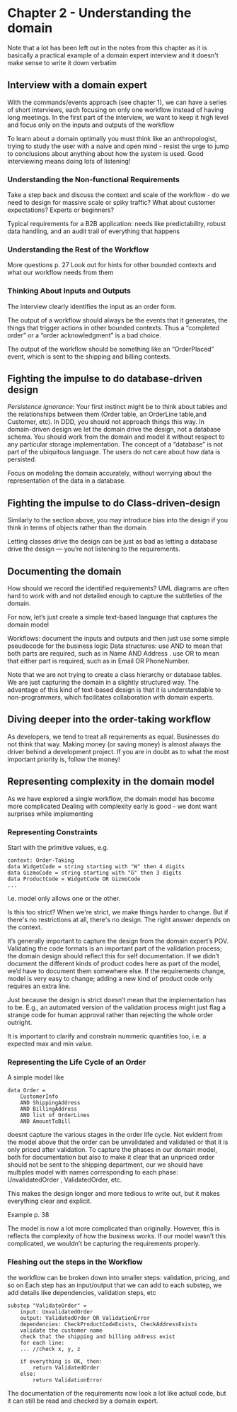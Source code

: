 # Chapter 2 - Understanding the domain

Note that a lot has been left out in the notes from this chapter as it is basically a practical example of a domain expert interview and it doesn't make sense to write it down verbatim

## Interview with a domain expert
With the commands/events approach (see chapter 1), we can have a series of short interviews, each focusing on only one workflow instead of having long meetings. 
In the first part of the interview, we want to keep it high level and focus only on the inputs and outputs of the workflow

To learn about a domain optimally you must think like an anthropologist, trying to study the user with a naive and open mind - resist the urge to jump to conclusions about anything about how the system is used. Good interviewing means doing lots of listening! 

### Understanding the Non-functional Requirements

Take a step back and discuss the context and scale of the workflow - do we need to design for massive scale or spiky traffic?
What about customer expectations? Experts or beginners? 

Typical requirements for a B2B application: needs like predictability, robust data handling, and an audit trail of everything that happens

### Understanding the Rest of the Workflow
More questions p. 27
Look out for hints for other bounded contexts and what our workflow needs from them 

### Thinking About Inputs and Outputs
The interview clearly identifies the input as an order form.

The output of a workflow should always be the events that it generates, the things that trigger actions in other bounded contexts. Thus a “completed order” or a “order acknowledgment” is a bad choice. 

The output of the workflow should be something like an “OrderPlaced” event, which is sent to the shipping and billing contexts.

## Fighting the impulse to do database-driven design
*Persistence ignorance*: Your first instinct might be to think about tables and the relationships between them (Order table, an OrderLine table,and Customer, etc). In DDD, you should not approach things this way. 
In domain-driven design we let the domain drive the design, not a database schema. You should work from the domain and model it without respect to any particular storage implementation. The concept of a “database” is not part of the ubiquitous language. The users do not care about how data is persisted.

Focus on modeling the domain accurately, without worrying about the representation of the data in a database.

## Fighting the impulse to do Class-driven-design
Similarly to the section above, you may introduce bias into the design if you think in terms of objects rather than the domain.

Letting classes drive the design can be just as bad as letting a database drive the design — you’re not listening to the requirements.

## Documenting the domain 
How should we record the identified requirements?
UML diagrams are often hard to work with and not detailed enough to capture the subtleties of the domain.

 For now, let’s just create a simple text-based language that captures the domain model
 
Workflows: document the inputs and outputs and then just use some simple pseudocode for the business logic
Data structures: use AND to mean that both parts are required, such as in Name AND Address .
 use OR to mean that either part is required, such as in Email OR PhoneNumber.
 
 Note that we are not trying to create a class hierarchy or database tables. We are just capturing the domain in a slightly structured way.
The advantage of this kind of text-based design is that it is understandable to non-programmers, which facilitates collaboration with domain experts.
## Diving deeper into the order-taking workflow
As developers, we tend to treat all requirements as equal. Businesses do not think that way. Making money (or saving money) is almost always the driver behind a development project. 
If you are in doubt as to what the most important priority is, follow the money! 

## Representing complexity in the domain model
As we have explored a single workflow, the domain model has become more complicated
Dealing with complexity early is good - we dont want surprises while implementing

### Representing Constraints

Start with the primitive values, e.g.
```
context: Order-Taking
data WidgetCode = string starting with "W" then 4 digits
data GizmoCode = string starting with "G" then 3 digits
data ProductCode = WidgetCode OR GizmoCode
...
```
I.e. model only allows one or the other.

 Is this too strict? When we're strict, we make things harder to change. But if there's no restrictions at all, there's no design. The right answer depends on the context.

It’s generally important to capture the design from the domain expert’s POV.
Validating the code formats is an important part of the validation process; the domain design should reflect this for self documentation. If we didn’t document the different kinds of product codes here as part of the model, we’d have to document them somewhere else.
If the requirements change, model is very easy to change; adding a new kind of product code only requires an extra line.

Just because the design is strict doesn’t mean that the implementation has to be. 
E.g., an automated version of the validation process might just flag a strange code for human approval rather than rejecting the whole order outright.

It is important to clarify and constrain nummeric quantities too, i.e. a expected max and min value. 

### Representing the Life Cycle of an Order

A simple model like 
```
data Order =
	CustomerInfo
	AND ShippingAddress
	AND BillingAddress
	AND list of OrderLines
	AND AmountToBill
```

doesnt capture the various stages in the order life cycle.
Not evident from the model above that the order can be unvalidated and validated or that it is only priced after validation.
To capture the phases in our domain model, both for documentation but also to make it clear that an unpriced order should not be sent to the shipping department, our we should have multiples model with  names corresponding to each phase: UnvalidatedOrder , ValidatedOrder, etc. 

This makes the design longer and more tedious to write out, but it makes everything clear and explicit.

Example p. 38

The model is now a lot more complicated than originally. However, this is reflects the complexity of how the business works. 
If our model wasn’t this complicated, we wouldn’t be capturing the requirements properly.

### Fleshing out the steps in the Workflow

the workflow can be broken down into smaller steps: validation, pricing, and so on
Each step has an input/output that we can add to each substep, we add details like dependencies, validation steps, etc 

```
substep "ValidateOrder" =
	input: UnvalidatedOrder
	output: ValidatedOrder OR ValidationError
	dependencies: CheckProductCodeExists, CheckAddressExists
	validate the customer name
	check that the shipping and billing address exist
	for each line:
	... //check x, y, z 
	
	if everything is OK, then:
		return ValidatedOrder
	else:
		return ValidationError
```


The documentation of the requirements now look a lot like actual code, but it can still be read and checked by a domain expert.